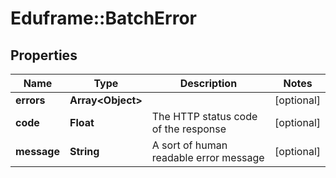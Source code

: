 # Eduframe::BatchError

## Properties
Name | Type | Description | Notes
------------ | ------------- | ------------- | -------------
**errors** | **Array&lt;Object&gt;** |  | [optional] 
**code** | **Float** | The HTTP status code of the response | [optional] 
**message** | **String** | A sort of human readable error message | [optional] 


